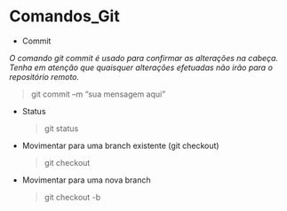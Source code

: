 # Comandos_Git

* Commit

_O comando git commit é usado para confirmar as alterações na cabeça. Tenha em atenção que quaisquer alterações efetuadas não irão para o repositório remoto._

   > git commit –m “sua mensagem aqui” 
   
* Status

  > git status

* Movimentar para uma branch existente (git checkout)

  > git checkout <branch-name>
  
* Movimentar para uma nova branch

  > git checkout -b <branch-name>
